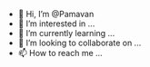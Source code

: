 - 👋 Hi, I’m @Pamavan
- 👀 I’m interested in ...
- 🌱 I’m currently learning ...
- 💞️ I’m looking to collaborate on ...
- 📫 How to reach me ...

<!---
Pamavan/Pamavan is a ✨ special ✨ repository because its `README.md` (this file) appears on your GitHub profile.
You can click the Preview link to take a look at your changes.
--->
